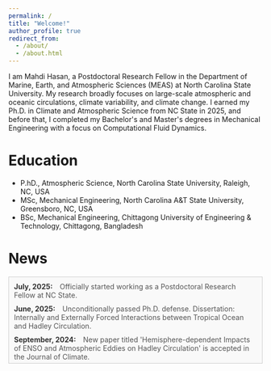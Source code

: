 ```yaml
---
permalink: /
title: "Welcome!"
author_profile: true
redirect_from: 
  - /about/
  - /about.html
---
```

I am Mahdi Hasan, a Postdoctoral Research Fellow in the Department of Marine, Earth, and Atmospheric Sciences (MEAS) at North Carolina State University. My research broadly focuses on large-scale atmospheric and oceanic circulations, climate variability, and climate change. I earned my Ph.D. in Climate and Atmospheric Science from NC State in 2025, and before that, I completed my Bachelor's and Master's degrees in Mechanical Engineering with a focus on Computational Fluid Dynamics.

Education
=======
- P.hD., Atmospheric Science, North Carolina State University, Raleigh, NC, USA
- MSc, Mechanical Engineering, North Carolina A&T State University, Greensboro, NC, USA
- BSc, Mechanical Engineering, Chittagong University of Engineering & Technology, Chittagong, Bangladesh

<!-- News feed below. Need regular updates -->

<style>
  .news-container {
    height: 150px;
    overflow-y: scroll;
    border: 1px solid #ccc;
    padding: 10px;
    background-color: #f9f9f9;
  }
  .news-item {
    margin-bottom: 10px;
  }
  .news-date {
    font-weight: bold;
    color: #333;
  }
  .news-content {
    margin-left: 10px;
    color: #555;
  }
</style>

News
====
<div class="news-container">
    <div class="news-item">
    <span class="news-date">July, 2025:</span>
    <span class="news-content">Officially started working as a Postdoctoral Research Fellow at NC State.</span>
  </div>
  <div class="news-item">
    <span class="news-date">June, 2025:</span>
    <span class="news-content">Unconditionally passed Ph.D. defense. Dissertation: Internally and Externally Forced Interactions between Tropical Ocean and Hadley Circulation.</span>
  </div>
  <div class="news-item">
    <span class="news-date">September, 2024:</span>
    <span class="news-content"> New paper titled 'Hemisphere-dependent Impacts of ENSO and Atmospheric Eddies on Hadley Circulation' is accepted in the Journal of Climate.</span>
  </div>
  <div class="news-item">
    <span class="news-date">June, 2024:</span>
    <span class="news-content">Presented research at the CESM Annual Workshop in the National Center for Atmospheric Research (NCAR), Boulder, CO.</span>
  </div>
  <div class="news-item">
    <span class="news-date">March, 2024:</span>
    <span class="news-content">Passed Preliminary Exam. Now, officially a P.hD. Candidate!</span>
</div>
